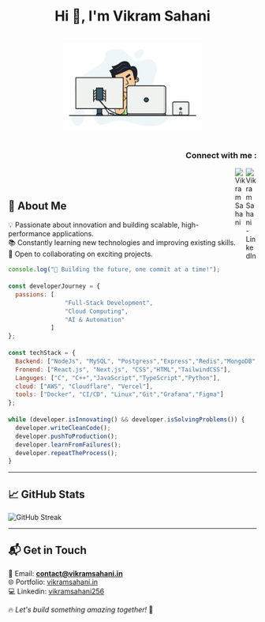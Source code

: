 <h1 align="center">Hi 👋, I'm Vikram Sahani</h1>

<!--<p align="left"> <img src="https://komarev.com/ghpvc/?username=vikramsahani256" alt="vikramsahani" /> </p>-->

<p align="center">
  <br><img src="https://github.com/vikramsahani256/vikramsahani256/blob/main/hadder.gif" width="280px"><br><br>
</p>

<h3 align="right">Connect with me :</h3>
<a href="https://www.linkedin.com/in/vikramsahani256/">
  <img align="right" alt="Vikram Sahani - LinkedIn" width="22px" src="https://upload.wikimedia.org/wikipedia/commons/e/e9/Linkedin_icon.svg"/>
</a>

<a href="https://vikramsahani.in">
  <img align="right" alt="Vikram Sahani" width="22px" src="https://cdn.jsdelivr.net/npm/simple-icons@3.13.0/icons/v.svg"/>
</a>
<!--<a href="https://twitter.com/your-twitter">-->
<!--  <img align="right" alt="Vikram Sahani - Twitter" width="22px" src="https://upload.wikimedia.org/wikipedia/sco/9/9f/Twitter_bird_logo_2012.svg"/>-->
<!--</a>-->

<br/>
<br/>

## 🚀 About Me
💡 Passionate about innovation and building scalable, high-performance applications.  
📚 Constantly learning new technologies and improving existing skills.  
🤝 Open to collaborating on exciting projects.  

```js
console.log("🚀 Building the future, one commit at a time!");

const developerJourney = {
  passions: [   
                "Full-Stack Development", 
                "Cloud Computing", 
                "AI & Automation"
            ]
};

const techStack = {
  Backend: ["NodeJs", "MySQL", "Postgress","Express","Redis","MongoDB","SQLite"],
  Fronend: ["React.js", "Next.js", "CSS","HTML","TailwindCSS"],
  Languges: ["C", "C++","JavaScript","TypeScript","Python"],
  cloud: ["AWS", "Cloudflare", "Vercel"],
  tools: ["Docker", "CI/CD", "Linux","Git","Grafana","Figma"]
};

while (developer.isInnovating() && developer.isSolvingProblems()) {
  developer.writeCleanCode();
  developer.pushToProduction();
  developer.learnFromFailures();
  developer.repeatTheProcess();
}
```

---

## 📈 GitHub Stats
![GitHub Streak](https://github-readme-streak-stats.herokuapp.com/?user=vikramsahani256&layout=compact)

---

## 📬 Get in Touch
📧 Email: **contact@vikramsahani.in**  
🌐 Portfolio: [vikramsahani.in](https://vikramsahani.in)  
💻 Linkedin: [vikramsahani256](https://www.linkedin.com/in/vikramsahani256/)  

🔥 *Let's build something amazing together!* 🚀
